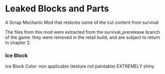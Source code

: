 <h1>Leaked Blocks and Parts</h1>
<p> A Scrap Mechanic Mod that restores some of the cut content from survival</p>

<p>The files from this mod were extracted from the survival_prerelease branch of the game. 
they were removed in the retail build, and are subject to return in chapter 2.</p>

<h3> Ice Block </h3>
<p>Ice Block
Color: non applicable (texture not paintable)
EXTREMELY shiny</p>
